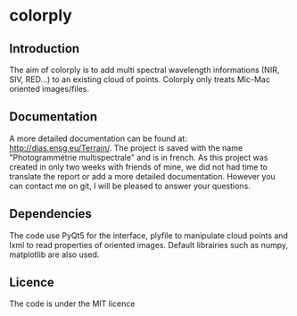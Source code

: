 # colorply

## Introduction

The aim of colorply is to add multi spectral wavelength informations (NIR, SIV, RED...) to an existing cloud of points. Colorply only treats Mic-Mac oriented images/files.

## Documentation
A more detailed documentation can be found at: http://dias.ensg.eu/Terrain/. The project is saved with the name "Photogrammétrie multispectrale" and is in french.
As this project was created in only two weeks with friends of mine, we did not had time to translate the report or add a more detailed documentation. However you can contact me on git, I will be pleased to answer your questions.

## Dependencies
The code use PyQt5 for the interface, plyfile to manipulate cloud points and lxml to read properties of oriented images.
Default librairies such as numpy, matplotlib are also used.

## Licence
The code is under the MIT licence
